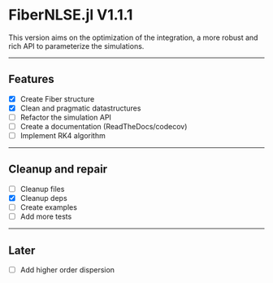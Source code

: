 # FiberNLSE.jl V1.1.1

This version aims on the optimization of the integration, a more robust and rich API to parameterize the simulations.

---

## Features

* [x] Create Fiber structure
* [x] Clean and pragmatic datastructures
* [ ] Refactor the simulation API
* [ ] Create a documentation (ReadTheDocs/codecov)
* [ ] Implement RK4 algorithm

---

## Cleanup and repair

* [ ] Cleanup files
* [x] Cleanup deps
* [ ] Create examples
* [ ] Add more tests

---

## Later

* [ ] Add higher order dispersion